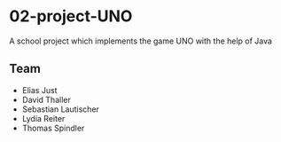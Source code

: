 # 02-project-UNO

A school project which implements the game UNO with the help of Java

## Team

* Elias Just
* David Thaller
* Sebastian Lautischer
* Lydia Reiter
* Thomas Spindler
